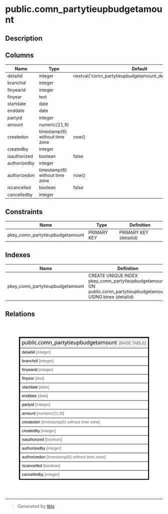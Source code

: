 # public.comn_partytieupbudgetamount

## Description

## Columns

| Name | Type | Default | Nullable | Children | Parents | Comment |
| ---- | ---- | ------- | -------- | -------- | ------- | ------- |
| detailid | integer | nextval('comn_partytieupbudgetamount_detailid_seq'::regclass) | false |  |  |  |
| branchid | integer |  | true |  |  |  |
| finyearid | integer |  | true |  |  |  |
| finyear | text |  | true |  |  |  |
| startdate | date |  | true |  |  |  |
| enddate | date |  | true |  |  |  |
| partyid | integer |  | true |  |  |  |
| amount | numeric(21,9) |  | true |  |  |  |
| createdon | timestamp(6) without time zone | now() | true |  |  |  |
| createdby | integer |  | true |  |  |  |
| isauthorized | boolean | false | true |  |  |  |
| authorizedby | integer |  | true |  |  |  |
| authorizedon | timestamp(6) without time zone | now() | true |  |  |  |
| iscancelled | boolean | false | true |  |  |  |
| cancelledby | integer |  | true |  |  |  |

## Constraints

| Name | Type | Definition |
| ---- | ---- | ---------- |
| pkey_comn_partytieupbudgetamount | PRIMARY KEY | PRIMARY KEY (detailid) |

## Indexes

| Name | Definition |
| ---- | ---------- |
| pkey_comn_partytieupbudgetamount | CREATE UNIQUE INDEX pkey_comn_partytieupbudgetamount ON public.comn_partytieupbudgetamount USING btree (detailid) |

## Relations

![er](public.comn_partytieupbudgetamount.svg)

---

> Generated by [tbls](https://github.com/k1LoW/tbls)
